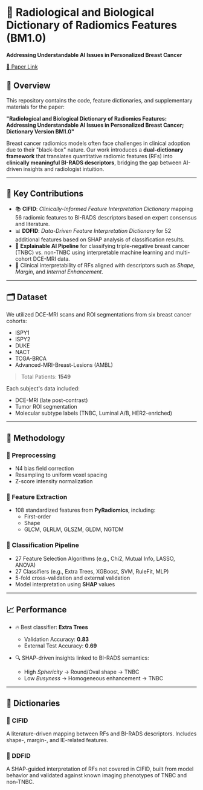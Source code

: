 # 🧠 Radiological and Biological Dictionary of Radiomics Features (BM1.0)
**Addressing Understandable AI Issues in Personalized Breast Cancer**

[📄 Paper Link](https://github.com/MohammadRSalmanpour/Radiological-and-Biological--Radiomics-Feature--based-Dictionary-Version-BM1.0)

## 📌 Overview
This repository contains the code, feature dictionaries, and supplementary materials for the paper:

**"Radiological and Biological Dictionary of Radiomics Features: Addressing Understandable AI Issues in Personalized Breast Cancer; Dictionary Version BM1.0"**

Breast cancer radiomics models often face challenges in clinical adoption due to their "black-box" nature. Our work introduces a **dual-dictionary framework** that translates quantitative radiomic features (RFs) into **clinically meaningful BI-RADS descriptors**, bridging the gap between AI-driven insights and radiologist intuition.

---

## 🧪 Key Contributions
- 📚 **CIFID**: *Clinically-Informed Feature Interpretation Dictionary* mapping 56 radiomic features to BI-RADS descriptors based on expert consensus and literature.
- 📊 **DDFID**: *Data-Driven Feature Interpretation Dictionary* for 52 additional features based on SHAP analysis of classification results.
- 🤖 **Explainable AI Pipeline** for classifying triple-negative breast cancer (TNBC) vs. non-TNBC using interpretable machine learning and multi-cohort DCE-MRI data.
- 🏥 Clinical interpretability of RFs aligned with descriptors such as *Shape*, *Margin*, and *Internal Enhancement*.

---

## 🗂️ Dataset
We utilized DCE-MRI scans and ROI segmentations from six breast cancer cohorts:
- ISPY1
- ISPY2
- DUKE
- NACT
- TCGA-BRCA
- Advanced-MRI-Breast-Lesions (AMBL)

> Total Patients: **1549**

Each subject's data included:
- DCE-MRI (late post-contrast)
- Tumor ROI segmentation
- Molecular subtype labels (TNBC, Luminal A/B, HER2-enriched)

---

## 🧰 Methodology

### 🔄 Preprocessing
- N4 bias field correction  
- Resampling to uniform voxel spacing  
- Z-score intensity normalization  

### 🧬 Feature Extraction
- 108 standardized features from **PyRadiomics**, including:
  - First-order
  - Shape
  - GLCM, GLRLM, GLSZM, GLDM, NGTDM

### 🧠 Classification Pipeline
- 27 Feature Selection Algorithms (e.g., Chi2, Mutual Info, LASSO, ANOVA)
- 27 Classifiers (e.g., Extra Trees, XGBoost, SVM, RuleFit, MLP)
- 5-fold cross-validation and external validation
- Model interpretation using **SHAP** values

---

## 📈 Performance
- 🔥 Best classifier: **Extra Trees**
  - Validation Accuracy: **0.83**
  - External Test Accuracy: **0.69**

- 🔍 SHAP-driven insights linked to BI-RADS semantics:
  - High *Sphericity* → Round/Oval shape → TNBC
  - Low *Busyness* → Homogeneous enhancement → TNBC

---

## 📖 Dictionaries

### 📘 CIFID
A literature-driven mapping between RFs and BI-RADS descriptors. Includes shape-, margin-, and IE-related features.

### 📙 DDFID
A SHAP-guided interpretation of RFs not covered in CIFID, built from model behavior and validated against known imaging phenotypes of TNBC and non-TNBC.
